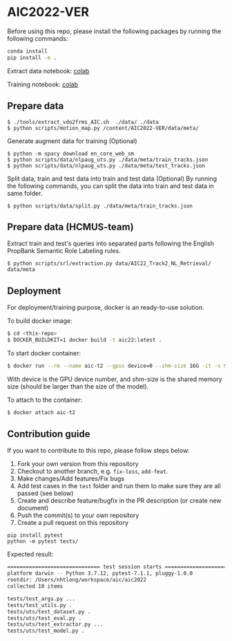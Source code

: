 # AIC2022-VER

Before using this repo, please install the following packages by running the following commands:

```bash
conda install
pip install -e .
```

Extract data notebook: [colab](https://colab.research.google.com/drive/18Jmz-e4AvH1QAG_WVZqjlT3XgnPcWOMY)

Training notebook: [colab](https://colab.research.google.com/drive/1o5g9fUndIFmHr-DYKczXq9q_-aiLQh-P)

## Prepare data

```
$ ./tools/extract_vdo2frms_AIC.sh  ./data/ ./data
$ python scripts/motion_map.py /content/AIC2022-VER/data/meta/
```

Generate augment data for training (Optional)

```
$ python -m spacy download en_core_web_sm
$ python scripts/data/nlpaug_uts.py ./data/meta/train_tracks.json
$ python scripts/data/nlpaug_uts.py ./data/meta/test_tracks.json
```

Split data, train and test data into train and test data (Optional)
By running the following commands, you can split the data into train and test data in same folder.

```
$ python scripts/data/split.py ./data/meta/train_tracks.json
```

## Prepare data (HCMUS-team)

Extract train and test's queries into separated parts following the English PropBank Semantic Role Labeling rules.

```
$ python scripts/srl/extraction.py data/AIC22_Track2_NL_Retrieval/ data/meta
```

## Deployment

For deployment/training purpose, docker is an ready-to-use solution.

To build docker image:

```bash
$ cd <this-repo>
$ DOCKER_BUILDKIT=1 docker build -t aic22:latest .
```

To start docker container:

```bash
$ docker run --rm --name aic-t2 --gpus device=0 --shm-size 16G -it -v $(pwd)/:/home/workspace/src/ aic22:latest /bin/bash
```

With device is the GPU device number, and shm-size is the shared memory size (should be larger than the size of the model).

To attach to the container:

```bash
$ docker attach aic-t2
```

## Contribution guide

If you want to contribute to this repo, please follow steps below:

1. Fork your own version from this repository
1. Checkout to another branch, e.g. `fix-loss`, `add-feat`.
1. Make changes/Add features/Fix bugs
1. Add test cases in the `test` folder and run them to make sure they are all passed (see below)
1. Create and describe feature/bugfix in the PR description (or create new document)
1. Push the commit(s) to your own repository
1. Create a pull request on this repository

```
pip install pytest
python -m pytest tests/
```

Expected result:

```bash
============================== test session starts ===============================
platform darwin -- Python 3.7.12, pytest-7.1.1, pluggy-1.0.0
rootdir: /Users/nhtlong/workspace/aic/aic2022
collected 10 items

tests/test_args.py ...                                                     [ 30%]
tests/test_utils.py .                                                      [ 40%]
tests/uts/test_dataset.py .                                                [ 50%]
tests/uts/test_eval.py .                                                   [ 60%]
tests/uts/test_extractor.py ...                                            [ 90%]
tests/uts/test_model.py .                                                  [100%]
```
